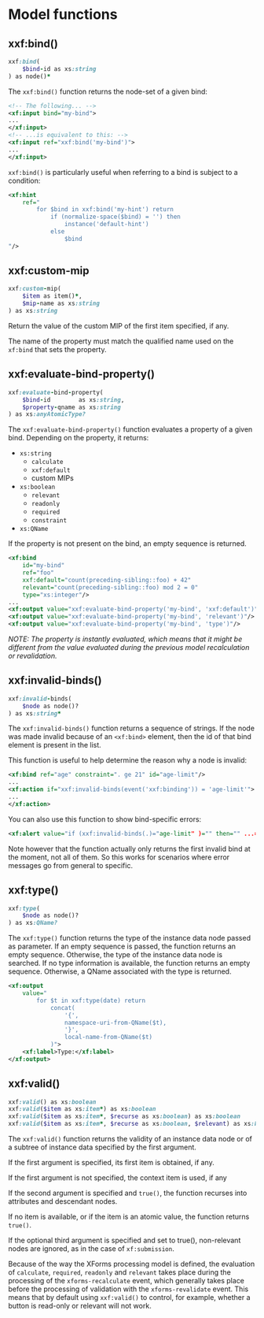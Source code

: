 # Model functions

<!-- toc -->

## xxf:bind()

```ruby
xxf:bind(
    $bind-id as xs:string
) as node()*
```

The `xxf:bind()` function returns the node-set of a given bind:

```xml
<!-- The following... -->
<xf:input bind="my-bind">
...
</xf:input>
<!-- ...is equivalent to this: -->
<xf:input ref="xxf:bind('my-bind')">
...
</xf:input>
```

`xxf:bind()` is particularly useful when referring to a bind is subject to a condition:

```xml
<xf:hint
    ref="
        for $bind in xxf:bind('my-hint') return
            if (normalize-space($bind) = '') then
                instance('default-hint')
            else
                $bind
"/>
```

## xxf:custom-mip

```ruby
xxf:custom-mip(
    $item as item()*,
    $mip-name as xs:string
) as xs:string
```

Return the value of the custom MIP of the first item specified, if any.

The name of the property must match the qualified name used on the `xf:bind` that sets the property.

## xxf:evaluate-bind-property()

```ruby
xxf:evaluate-bind-property(
    $bind-id        as xs:string,
    $property-qname as xs:string
) as xs:anyAtomicType?
```

The `xxf:evaluate-bind-property()` function evaluates a property of a given bind. Depending on the property, it returns:

* `xs:string`
    * `calculate`
    * `xxf:default`
    * custom MIPs
* `xs:boolean`
    * `relevant`
    * `readonly`
    * `required`
    * `constraint`
* `xs:QName`

If the property is not present on the bind, an empty sequence is returned.

```xml
<xf:bind
    id="my-bind"
    ref="foo"
    xxf:default="count(preceding-sibling::foo) + 42"
    relevant="count(preceding-sibling::foo) mod 2 = 0"
    type="xs:integer"/>
...
<xf:output value="xxf:evaluate-bind-property('my-bind', 'xxf:default')"/>
<xf:output value="xxf:evaluate-bind-property('my-bind', 'relevant')"/>
<xf:output value="xxf:evaluate-bind-property('my-bind', 'type')"/>
```

_NOTE: The property is instantly evaluated, which means that it might be different from the value evaluated during the previous model recalculation or revalidation._

## xxf:invalid-binds()

```ruby
xxf:invalid-binds(
    $node as node()?
) as xs:string*
```

The `xxf:invalid-binds()` function returns a sequence of strings. If the node was made invalid because of an `<xf:bind>` element, then the id of that bind element is present in the list.

This function is useful to help determine the reason why a node is invalid:

```xml
<xf:bind ref="age" constraint=". ge 21" id="age-limit"/>
...
<xf:action if="xxf:invalid-binds(event('xxf:binding')) = 'age-limit'">
...
</xf:action>
```

You can also use this function to show bind-specific errors:

```xml
<xf:alert value="if (xxf:invalid-binds(.)="age-limit" )="" then="" ...="" else="" ..."="">
```

Note however that the function actually only returns the first invalid bind at the moment, not all of them. So this works for scenarios where error messages go from general to specific.

## xxf:type()

```ruby
xxf:type(
    $node as node()?
) as xs:QName?
```

The `xxf:type()` function returns the type of the instance data node passed as parameter. If an empty sequence is passed, the function returns an empty sequence. Otherwise, the type of the instance data node is searched. If no type information is available, the function returns an empty sequence. Otherwise, a QName associated with the type is returned.

```xml
<xf:output
    value="
        for $t in xxf:type(date) return
            concat(
                '{',
                namespace-uri-from-QName($t),
                '}',
                local-name-from-QName($t)
            )">
    <xf:label>Type:</xf:label>
</xf:output>
```

## xxf:valid()

```ruby
xxf:valid() as xs:boolean
xxf:valid($item as xs:item*) as xs:boolean
xxf:valid($item as xs:item*, $recurse as xs:boolean) as xs:boolean
xxf:valid($item as xs:item*, $recurse as xs:boolean, $relevant) as xs:boolean
```

The `xxf:valid()` function returns the validity of an instance data node or of a subtree of instance data specified by the first argument.

If the first argument is specified, its first item is obtained, if any.

If the first argument is not specified, the context item is used, if any

If the second argument is specified and `true()`, the function recurses into attributes and descendant nodes.

If no item is available, or if the item is an atomic value, the function returns `true()`.

If the optional third argument is specified and set to true(), non-relevant nodes are ignored, as in the case of `xf:submission`.

Because of the way the XForms processing model is defined, the evaluation of `calculate`, `required`, `readonly` and `relevant` takes place during the processing of the `xforms-recalculate` event, which generally takes place before the processing of validation with the `xforms-revalidate` event. This means that by default using `xxf:valid()` to control, for example, whether a button is read-only or relevant will not work.
